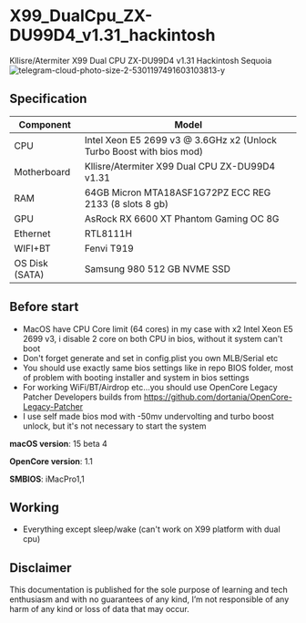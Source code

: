 # X99_DualCpu_ZX-DU99D4_v1.31_hackintosh
Kllisre/Atermiter X99 Dual CPU ZX-DU99D4 v1.31 Hackintosh Sequoia
![telegram-cloud-photo-size-2-5301197491603103813-y](https://github.com/user-attachments/assets/6def324b-7e9a-4dd6-8edf-20d353d4cce1)


## Specification
| **Component** | **Model** |
| ------------- | --------- |
| CPU | Intel Xeon E5 2699 v3 @ 3.6GHz x2 (Unlock Turbo Boost with bios mod) |
| Motherboard | Kllisre/Atermiter X99 Dual CPU ZX-DU99D4 v1.31|
| RAM | 64GB Micron MTA18ASF1G72PZ ECC REG 2133 (8 slots 8 gb) |
| GPU | AsRock RX 6600 XT Phantom Gaming OC 8G  |
| Ethernet | RTL8111H |
| WIFI+BT | Fenvi T919 |
| OS Disk (SATA) | Samsung 980 512 GB NVME SSD |

## Before start

- MacOS have CPU Core limit (64 cores) in my case with x2 Intel Xeon E5 2699 v3, i disable 2 core on both CPU in bios, without it system can't boot
- Don't forget generate and set in config.plist you own MLB/Serial etc 
- You should use exactly same bios settings like in repo BIOS folder, most of problem with booting installer and system in bios settings
- For working WiFi/BT/Airdrop etc...you should use OpenCore Legacy Patcher Developers builds from https://github.com/dortania/OpenCore-Legacy-Patcher
- I use self made bios mod with -50mv undervolting and turbo boost unlock, but it's not necessary to start the system

**macOS version**: 15 beta 4

**OpenCore version**: 1.1

**SMBIOS**:  iMacPro1,1

## Working
- Everything except sleep/wake (can't work on X99 platform with dual cpu)

## Disclaimer

This documentation is published for the sole purpose of learning and tech enthusiasm and with no guarantees of any kind, I’m not responsible of any harm of any kind or loss of data that may occur.
